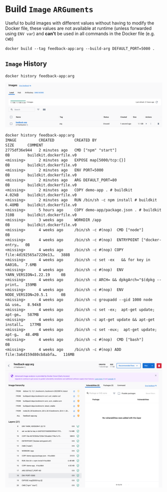 # Build `Image` `ARGuments`

Useful to build images with different values without having to modify the Docker file, these values
are not available at runtime (unless forwarded using `ENV var`) and **can't** be used in all commands
in the Docker file (e.g. `CWD`)

```shell
docker build --tag feedback-app:arg --build-arg DEFAULT_PORT=5000 .
```


## `Image` History

```shell-output
docker history feedback-app:arg
```

![docker-image-arg.png](docker-image-arg.png)

```shell-output
docker history feedback-app:arg
IMAGE          CREATED         CREATED BY                                      SIZE      COMMENT
2775df36e944   2 minutes ago   CMD ["npm" "start"]                             0B        buildkit.dockerfile.v0
<missing>      2 minutes ago   EXPOSE map[5000/tcp:{}]                         0B        buildkit.dockerfile.v0
<missing>      2 minutes ago   ENV PORT=5000                                   0B        buildkit.dockerfile.v0
<missing>      2 minutes ago   ARG DEFAULT_PORT=80                             0B        buildkit.dockerfile.v0
<missing>      2 minutes ago   COPY demo-app . # buildkit                      4.02kB    buildkit.dockerfile.v0
<missing>      2 minutes ago   RUN /bin/sh -c npm install # buildkit           6.48MB    buildkit.dockerfile.v0
<missing>      5 hours ago     COPY demo-app/package.json . # buildkit         310B      buildkit.dockerfile.v0
<missing>      3 weeks ago     WORKDIR /app                                    0B        buildkit.dockerfile.v0
<missing>      4 weeks ago     /bin/sh -c #(nop)  CMD ["node"]                 0B        
<missing>      4 weeks ago     /bin/sh -c #(nop)  ENTRYPOINT ["docker-entry…   0B        
<missing>      4 weeks ago     /bin/sh -c #(nop) COPY file:4d192565a7220e13…   388B      
<missing>      4 weeks ago     /bin/sh -c set -ex   && for key in     6A010…   7.6MB     
<missing>      4 weeks ago     /bin/sh -c #(nop)  ENV YARN_VERSION=1.22.19     0B        
<missing>      4 weeks ago     /bin/sh -c ARCH= && dpkgArch="$(dpkg --print…   159MB     
<missing>      4 weeks ago     /bin/sh -c #(nop)  ENV NODE_VERSION=20.5.1      0B        
<missing>      4 weeks ago     /bin/sh -c groupadd --gid 1000 node   && use…   8.94kB    
<missing>      4 weeks ago     /bin/sh -c set -ex;  apt-get update;  apt-ge…   587MB     
<missing>      4 weeks ago     /bin/sh -c apt-get update && apt-get install…   177MB     
<missing>      4 weeks ago     /bin/sh -c set -eux;  apt-get update;  apt-g…   48.4MB    
<missing>      4 weeks ago     /bin/sh -c #(nop)  CMD ["bash"]                 0B        
<missing>      4 weeks ago     /bin/sh -c #(nop) ADD file:3a6d159d80cb8abfa…   116MB     
```

![docker-image-arg-history.png](docker-image-arg-history.png)